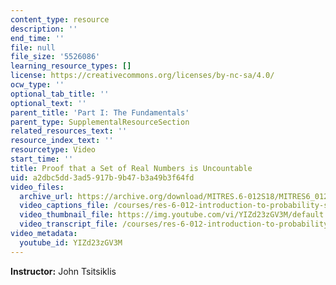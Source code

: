 ```yaml
---
content_type: resource
description: ''
end_time: ''
file: null
file_size: '5526086'
learning_resource_types: []
license: https://creativecommons.org/licenses/by-nc-sa/4.0/
ocw_type: ''
optional_tab_title: ''
optional_text: ''
parent_title: 'Part I: The Fundamentals'
parent_type: SupplementalResourceSection
related_resources_text: ''
resource_index_text: ''
resourcetype: Video
start_time: ''
title: Proof that a Set of Real Numbers is Uncountable
uid: a2dbc5dd-3ad5-917b-9b47-b3a49b3f64fd
video_files:
  archive_url: https://archive.org/download/MITRES.6-012S18/MITRES6_012S18_S01-09_300k.mp4
  video_captions_file: /courses/res-6-012-introduction-to-probability-spring-2018/d0efd8ac14a75ef98a1d6a7390d12f5a_YIZd23zGV3M.vtt
  video_thumbnail_file: https://img.youtube.com/vi/YIZd23zGV3M/default.jpg
  video_transcript_file: /courses/res-6-012-introduction-to-probability-spring-2018/14b6f97b86d7978a595e402cc54d08d8_YIZd23zGV3M.pdf
video_metadata:
  youtube_id: YIZd23zGV3M
---
```


**Instructor:** John Tsitsiklis

